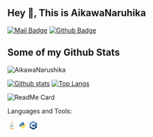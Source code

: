 ## Hey 👋, This is AikawaNaruhika

[![Mail Badge](https://img.shields.io/badge/-2386905913@qq.com-c14438?style=flat&logo=Gmail&logoColor=white&link=2386905913@qq.com)](mailto:2386905913@qq.com) [![Github Badge](https://img.shields.io/badge/-AikawaNarushika-grey?style=flat&logo=github&logoColor=white&link=https://github.com/AikawaNarushika)](https://github.com/AikawaNarushika)
## Some of my Github Stats
<p align=left> <img src="https://komarev.com/ghpvc/?username=AikawaNarushika" alt="AikawaNarushika" /> </p>

[![Github stats](https://github-readme-stats.vercel.app/api?username=AikawaNarushika&show_icons=true&include_all_commits=true)](https://github.com/AikawaNarushika/github-readme-stats)
[![Top Langs](https://github-readme-stats.vercel.app/api/top-langs/?username=AikawaNarushika&layout=compact)](https://github.com/AikawaNarushika/github-readme-stats)

![ReadMe Card](https://github-readme-stats.vercel.app/api/pin/?username=AikawaNarushika&repo=AikawaNarushika)

Languages and Tools:

<code><img height="20" src="https://raw.githubusercontent.com/github/explore/80688e429a7d4ef2fca1e82350fe8e3517d3494d/topics/java/java.png" alt="java"></code>
<code><img height="20" src="https://raw.githubusercontent.com/github/explore/80688e429a7d4ef2fca1e82350fe8e3517d3494d/topics/python/python.png" alt="python"></code>
<code><img height="20" src="https://raw.githubusercontent.com/github/explore/80688e429a7d4ef2fca1e82350fe8e3517d3494d/topics/cpp/cpp.png" alt="cpp"></code>


<!--
**AikawaNarushika** is a ✨ _special_ ✨ repository because its `README.md` (this file) appears on your GitHub profile.

Here are some ideas to get you started:

- 🔭 I’m currently working on ...
- 🌱 I’m currently learning ...
- 👯 I’m looking to collaborate on ...
- 🤔 I’m looking for help with ...
- 💬 Ask me about ...
- 📫 How to reach me: ...
- 😄 Pronouns: ...
- ⚡ Fun fact: ...
-->
